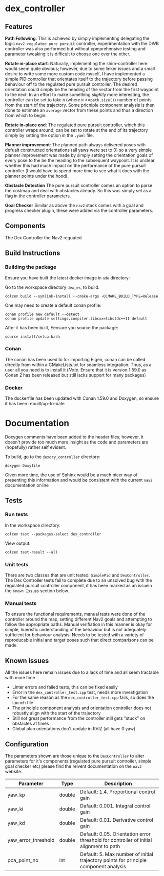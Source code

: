 # dex_controller
## Features

**Path Following**: This is achieved by simply implementing delegating the logic `nav2 regulated pure pursuit` controller, experimentation with the DWB controller was also performed but without cpmprehensive testing and parameter tweaking it is difficult to choose one over the other.

**Rotate in-place start**: Naturally, implementing the shim-controller here would seem quite obvious; however, due to some linker issues and a small desire to write some more custom code myself, I have implemented a simple PID controller that orientates itself to the trajectory before passing behaviour off to the regulated pure pursuit controller. The desired orientation could simply be the heading of the vector from the first waypoint to the next. In an effort to make something *slightly* more interesting, the controller can be set to take `N` (where `N` <=`path.size()`) number of points from the start of the trajectory. Some pricniple component analysis is then done to estimate an `average` vector from these points and thus a direction from which to begin. 

**Rotate in-place end**: The regulated pure pursuit controller, which this controller wraps around, can be set to rotate at the end of its trajectory simply by setting the option in the `.yaml` file.

**Planner improvement**: The planned path always delivered poses with defualt constructed orientations (all yaws were set to 0) so a very simple planner improvement was made by simply setting the orientation goals of every pose to the be the heading to the subsequent waypoint. It is unclear whether this had much impact on the performance of the pure pursuit controller (I would have to spend more time to see what it does with the planner points under the hood).

**Obstacle Detection**
The pure pursuit controller comes an option to parse the costmap and deal with obstacles already. So this was simply set as a flag in the controller parameters.

**Goal Checker**
Similar as above the `nav2` stack comes with a goal and progress checker plugin, these were added via the controller parameters.


## Components

The Dex Controller the Nav2 reguated 

## Build Instructions

### Building the package

Ensure you have built the latest docker image in `ade` directory:


Go to the workspace directory `dex_ws`, to build:

```console
colcon build --symlink-install --cmake-args -DCMAKE_BUILD_TYPE=Release
```

One may need to create a default conan profile:

```console
conan profile new default --detect
conan profile update settings.compiler.libcxx=libstdc++11 default
```

After it has been built, Eensure you source the package:
```
source install/setup.bash
```


### Conan

The conan has been used to for importing Eigen, conan can be called directly from within a CMakeLists.txt for seamless integration. Thus, as a user all you need is to install it (*Note:* Ensure that it is version 1.59.0 as Conan 2 has been released but still lacks support for many packages)


### Docker
The dockerfile has been updated with Conan 1.59.0 and Doxygen, so ensure it has been rebuilt/up-to-date

# Documentation

Doxygen comments have been added to the header files; however, it doesn't provide too much more insight as the code and parameters are (hopefully) rather self evident.

To build, go to the `dexory_controller` directory:

```console
doxygen Doxyfile
```

Given more time, the use of Sphinx would be a much nicer way of presenting this information and would be consistent with the current `nav2` documentation online

## Tests

### Run tests

In the workspace directory:

```console
colcon test --packages-select dex_controller
```

View output:

```console
colcon test-result --all
```

### Unit tests
There are two classes that are unit tested. `SimplePid` and `DexController`. The Dex Controller tests fail to complete due to an unsolved bug with the regulated pursuit controller component, it has been marked as an issuein the `Known Issues` section below.


### Manual tests
To ensure the functional requirements, manual tests were done of the controller around the map, setting different Nav2 goals and attempting to follow the appropriate paths. Manual verifiation in this manner is okay for simple, hueristic understanding of the behaviour but is not adequately sufficient for behaviour analysis. Needs to be tested with a variety of reproducable initial and target poses such that direct comparisons can be made.


## Known issues
All the issues here remain issues due to a lack of time and all seem tractable with more time
 - Linter errors and failed tests, this can be fixed easily
 - Error in the `dex_controller_test.cpp` test, needs more investigation
 - For the same reason as the `dex_controller_test.cpp` fails, so does the launch file
 - The principle component analysis and orientation controller does not robustly align with the start of the trajectory 
 - Still not great performance from the controller still gets "stuck" on obstacles at times
 - Global plan orientations don't update in RVIZ (all have 0 yaw)

## Configuration

The parameters shown are those unique to the `DexController` to alter parameters for it's components (regulated pure pursuit controller, simple goal checker etc) please find the relvent documentation on the `nav2` website.

| Parameter            | Type   | Description                                                                                             |
|----------------------|--------|---------------------------------------------------------------------------------------------------------|
| yaw_kp               | double | Default: 1.4. Proportional control gain                                                                 |
| yaw_ki               | double | Default: 0.001. Integral control gain                                                                   |
| yaw_kd               | double | Default: 0.01. Derivative control gain                                                                  |
| yaw_error_threshold  | double | Default: 0.05. Orientation error threshold for controller of initial alignment to path                   |
| pca_point_no         | int    | Default: 5. Max number of initial trajectory points for principle component analysis                    |

